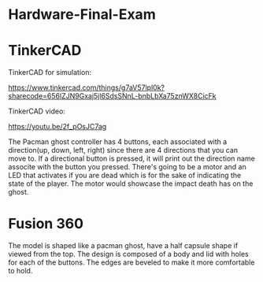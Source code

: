 # Hardware-Final-Exam

# TinkerCAD


TinkerCAD for simulation:

https://www.tinkercad.com/things/g7aV57lpl0k?sharecode=656lZJN9Gxaj5jl6SdsSNnL-bnbLbXa75znWX8CicFk


TinkerCAD video:

https://youtu.be/2f_pOsJC7ag


The Pacman ghost controller has 4 buttons, each associated with a direction(up, down, left, right) since there are 4 directions that you can move to. If a directional button is pressed, it will print out the direction name associte with the button you pressed. There's going to be a motor and an LED that activates if you are dead which is for the sake of indicating the state of the player. The motor would showcase the impact death has on the ghost. 

# Fusion 360

The model is shaped like a pacman ghost, have a half capsule shape if viewed from the top. The design is composed of a body and lid with holes for each of the buttons. The edges are beveled to make it more comfortable to hold. 
